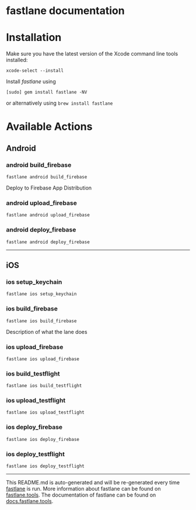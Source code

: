 fastlane documentation
================
# Installation

Make sure you have the latest version of the Xcode command line tools installed:

```
xcode-select --install
```

Install _fastlane_ using
```
[sudo] gem install fastlane -NV
```
or alternatively using `brew install fastlane`

# Available Actions
## Android
### android build_firebase
```
fastlane android build_firebase
```
Deploy to Firebase App Distribution
### android upload_firebase
```
fastlane android upload_firebase
```

### android deploy_firebase
```
fastlane android deploy_firebase
```


----

## iOS
### ios setup_keychain
```
fastlane ios setup_keychain
```

### ios build_firebase
```
fastlane ios build_firebase
```
Description of what the lane does
### ios upload_firebase
```
fastlane ios upload_firebase
```

### ios build_testflight
```
fastlane ios build_testflight
```

### ios upload_testflight
```
fastlane ios upload_testflight
```

### ios deploy_firebase
```
fastlane ios deploy_firebase
```

### ios deploy_testflight
```
fastlane ios deploy_testflight
```


----

This README.md is auto-generated and will be re-generated every time [fastlane](https://fastlane.tools) is run.
More information about fastlane can be found on [fastlane.tools](https://fastlane.tools).
The documentation of fastlane can be found on [docs.fastlane.tools](https://docs.fastlane.tools).

